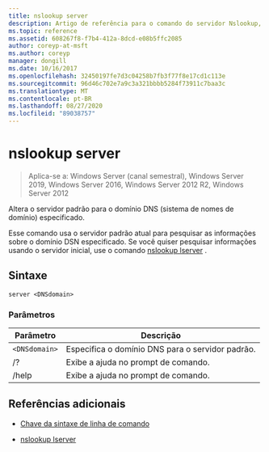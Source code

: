 ```yaml
---
title: nslookup server
description: Artigo de referência para o comando do servidor Nslookup, que altera o servidor padrão para o domínio DNS (sistema de nomes de domínio) especificado.
ms.topic: reference
ms.assetid: 608267f8-f7b4-412a-8dcd-e08b5ffc2085
author: coreyp-at-msft
ms.author: coreyp
manager: dongill
ms.date: 10/16/2017
ms.openlocfilehash: 32450197fe7d3c04258b7fb3f77f8e17cd1c113e
ms.sourcegitcommit: 96d46c702e7a9c3a321bbbb5284f73911c7baa3c
ms.translationtype: MT
ms.contentlocale: pt-BR
ms.lasthandoff: 08/27/2020
ms.locfileid: "89038757"
---
```

# <a name="nslookup-server"></a>nslookup server

> Aplica-se a: Windows Server (canal semestral), Windows Server 2019, Windows Server 2016, Windows Server 2012 R2, Windows Server 2012

Altera o servidor padrão para o domínio DNS (sistema de nomes de domínio) especificado.

Esse comando usa o servidor padrão atual para pesquisar as informações sobre o domínio DSN especificado. Se você quiser pesquisar informações usando o servidor inicial, use o comando [nslookup lserver](nslookup-lserver.md) .

## <a name="syntax"></a>Sintaxe

```
server <DNSdomain>
```

### <a name="parameters"></a>Parâmetros

| Parâmetro | Descrição |
| --------- | ----------- |
| `<DNSdomain>` | Especifica o domínio DNS para o servidor padrão. |
| /? | Exibe a ajuda no prompt de comando. |
| /help | Exibe a ajuda no prompt de comando. |

## <a name="additional-references"></a>Referências adicionais

- [Chave da sintaxe de linha de comando](command-line-syntax-key.md)

- [nslookup lserver](nslookup-lserver.md)
